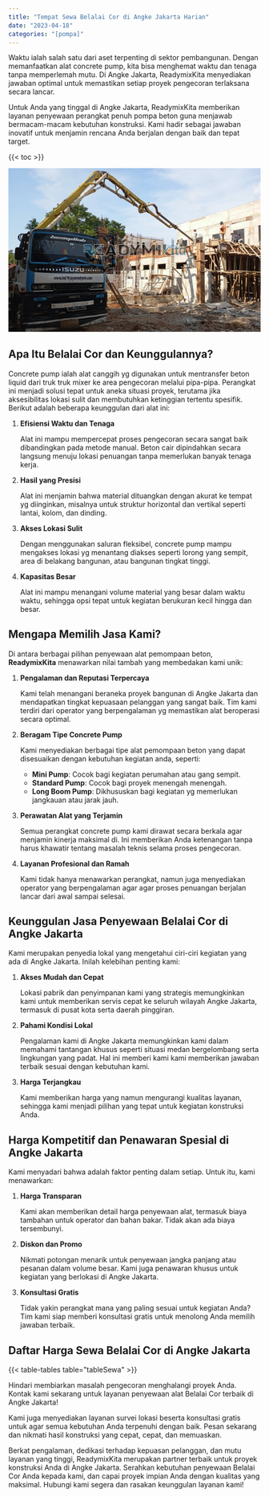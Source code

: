 ```yaml
---
title: "Tempat Sewa Belalai Cor di Angke Jakarta Harian"
date: "2023-04-18"
categories: "[pompa]"
---
```


Waktu ialah salah satu dari aset terpenting di sektor pembangunan. Dengan memanfaatkan alat concrete pump, kita bisa menghemat waktu dan tenaga tanpa memperlemah mutu. Di Angke Jakarta, ReadymixKita menyediakan jawaban optimal untuk memastikan setiap proyek pengecoran terlaksana secara lancar.

Untuk Anda yang tinggal di Angke Jakarta, ReadymixKita memberikan layanan penyewaan perangkat penuh pompa beton guna menjawab bermacam-macam kebutuhan konstruksi. Kami hadir sebagai jawaban inovatif untuk menjamin rencana Anda berjalan dengan baik dan tepat target.

{{< toc >}}

![Tempat Sewa Belalai Cor di Angke Jakarta Harian](/images/pompa/sewa-pompa-26.jpg)

## Apa Itu Belalai Cor dan Keunggulannya?

Concrete pump ialah alat canggih yg digunakan untuk mentransfer beton liquid dari truk truk mixer ke area pengecoran melalui pipa-pipa. Perangkat ini menjadi solusi tepat untuk aneka situasi proyek, terutama jika aksesibilitas lokasi sulit dan membutuhkan ketinggian tertentu spesifik. Berikut adalah beberapa keunggulan dari alat ini:

1. **Efisiensi Waktu dan Tenaga**

   Alat ini mampu mempercepat proses pengecoran secara sangat baik dibandingkan pada metode manual. Beton cair dipindahkan secara langsung menuju lokasi penuangan tanpa memerlukan banyak tenaga kerja.

2. **Hasil yang Presisi**

   Alat ini menjamin bahwa material dituangkan dengan akurat ke tempat yg diinginkan, misalnya untuk struktur horizontal dan vertikal seperti lantai, kolom, dan dinding.

3. **Akses Lokasi Sulit**

   Dengan menggunakan saluran fleksibel, concrete pump mampu mengakses lokasi yg menantang diakses seperti lorong yang sempit, area di belakang bangunan, atau bangunan tingkat tinggi.

4. **Kapasitas Besar**

   Alat ini mampu menangani volume material yang besar dalam waktu waktu, sehingga opsi tepat untuk kegiatan berukuran kecil hingga dan besar.

## Mengapa Memilih Jasa Kami?

Di antara berbagai pilihan penyewaan alat pemompaan beton, **ReadymixKita** menawarkan nilai tambah yang membedakan kami unik:

1. **Pengalaman dan Reputasi Terpercaya**

   Kami telah menangani beraneka proyek bangunan di Angke Jakarta dan mendapatkan tingkat kepuasaan pelanggan yang sangat baik. Tim kami terdiri dari operator yang berpengalaman yg memastikan alat beroperasi secara optimal.

2. **Beragam Tipe Concrete Pump**

   Kami menyediakan berbagai tipe alat pemompaan beton yang dapat disesuaikan dengan kebutuhan kegiatan anda, seperti:
   - **Mini Pump**: Cocok bagi kegiatan perumahan atau gang sempit.
   - **Standard Pump**: Cocok bagi proyek menengah menengah.
   - **Long Boom Pump**: Dikhususkan bagi kegiatan yg memerlukan jangkauan atau jarak jauh.

3. **Perawatan Alat yang Terjamin**

   Semua perangkat concrete pump kami dirawat secara berkala agar menjamin kinerja maksimal di. Ini memberikan Anda ketenangan tanpa harus khawatir tentang masalah teknis selama proses pengecoran.

4. **Layanan Profesional dan Ramah**

   Kami tidak hanya menawarkan perangkat, namun juga menyediakan operator yang berpengalaman agar agar proses penuangan berjalan lancar dari awal sampai selesai.

## Keunggulan Jasa Penyewaan Belalai Cor di Angke Jakarta

Kami merupakan penyedia lokal yang mengetahui ciri-ciri kegiatan yang ada di Angke Jakarta. Inilah kelebihan penting kami:

1. **Akses Mudah dan Cepat**

   Lokasi pabrik dan penyimpanan kami yang strategis memungkinkan kami untuk memberikan servis cepat ke seluruh wilayah Angke Jakarta, termasuk di pusat kota serta daerah pinggiran.

2. **Pahami Kondisi Lokal**

   Pengalaman kami di Angke Jakarta memungkinkan kami dalam memahami tantangan khusus seperti situasi medan bergelombang serta lingkungan yang padat. Hal ini memberi kami kami memberikan jawaban terbaik sesuai dengan kebutuhan kami.

3. **Harga Terjangkau**

   Kami memberikan harga yang namun mengurangi kualitas layanan, sehingga kami menjadi pilihan yang tepat untuk kegiatan konstruksi Anda.

## Harga Kompetitif dan Penawaran Spesial di Angke Jakarta

Kami menyadari bahwa adalah faktor penting dalam setiap. Untuk itu, kami menawarkan:

1. **Harga Transparan**

   Kami akan memberikan detail harga penyewaan alat, termasuk biaya tambahan untuk operator dan bahan bakar. Tidak akan ada biaya tersembunyi.

2. **Diskon dan Promo**

   Nikmati potongan menarik untuk penyewaan jangka panjang atau pesanan dalam volume besar. Kami juga penawaran khusus untuk kegiatan yang berlokasi di Angke Jakarta.

3. **Konsultasi Gratis**

   Tidak yakin perangkat mana yang paling sesuai untuk kegiatan Anda? Tim kami siap memberi konsultasi gratis untuk menolong Anda memilih jawaban terbaik.

## Daftar Harga Sewa Belalai Cor di Angke Jakarta

{{< table-tables table="tableSewa" >}}

Hindari membiarkan masalah pengecoran menghalangi proyek Anda. Kontak kami sekarang untuk layanan penyewaan alat Belalai Cor terbaik di Angke Jakarta!

Kami juga menyediakan layanan survei lokasi beserta konsultasi gratis untuk agar semua kebutuhan Anda terpenuhi dengan baik. Pesan sekarang dan nikmati hasil konstruksi yang cepat, cepat, dan memuaskan.

Berkat pengalaman, dedikasi terhadap kepuasan pelanggan, dan mutu layanan yang tinggi, ReadymixKita merupakan partner terbaik untuk proyek konstruksi Anda di Angke Jakarta. Serahkan kebutuhan penyewaan Belalai Cor Anda kepada kami, dan capai proyek impian Anda dengan kualitas yang maksimal. Hubungi kami segera dan rasakan keunggulan layanan kami!
